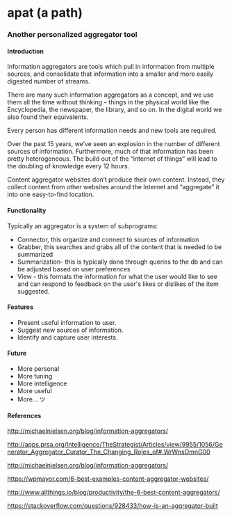 # apat (a path)
### Another personalized aggregator tool

#### Introduction
Information aggregators are tools which pull in information from multiple sources, and consolidate that information into a smaller and more easily digested number of streams.

There are many such information aggregators as a concept, and we use them all the time without thinking – things in the physical world like the Encyclopedia, the newspaper, the library, and so on. In the digital world we also found their equivalents.

Every person has different information needs and new tools are required. 

Over the past 15 years, we’ve seen an explosion in the number of different sources of information. Furthermore, much of that information has been pretty heterogeneous. The build out of  the “internet of things” will lead to the doubling of knowledge every 12 hours.

Content aggregator websites don’t produce their own content. Instead, they collect content from other websites around the Internet and “aggregate” it into one easy-to-find location.

#### Functionality
Typically an aggregator is a system of subprograms:
* Connector, this organize and connect to sources of information
* Grabber, this searches and grabs all of the content that is needed to be summarized
* Summarization- this is typically done through queries to the db and can be adjusted based on user preferences
* View - this formats the information for what the user would like to see and can respond to feedback on the user's likes or dislikes of the item suggested.

#### Features
* Present useful information to user.
* Suggest new sources of information.
* Identify and capture user interests.

#### Future
* More personal
* More tuning
* More intelligence
* More useful
* More… ツ 

#### References

http://michaelnielsen.org/blog/information-aggregators/

http://apps.prsa.org/Intelligence/TheStrategist/Articles/view/9955/1056/Generator_Aggregator_Curator_The_Changing_Roles_of#.WrWnsOmnG00

http://michaelnielsen.org/blog/information-aggregators/

https://wpmayor.com/6-best-examples-content-aggregator-websites/

http://www.allthings.io/blog/productivity/the-6-best-content-aggregators/

https://stackoverflow.com/questions/928433/how-is-an-aggregator-built



